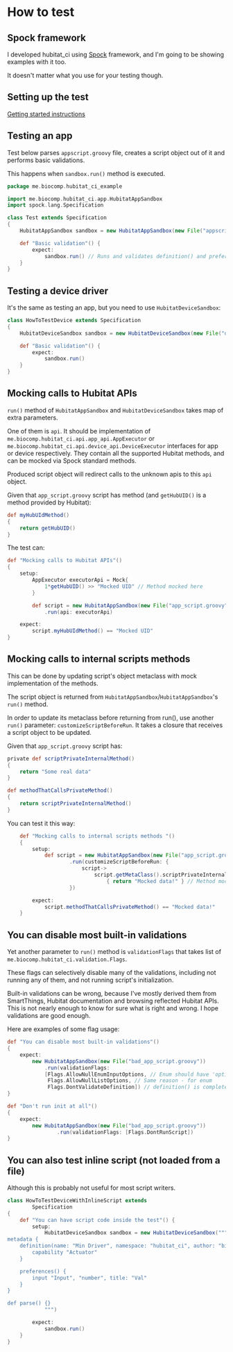# How to test
## Spock framework
I developed hubitat_ci using [Spock](http://spockframework.org/) framework, and I'm going to be showing examples with it too.

It doesn't matter what you use for your testing though.

## Setting up the test
[Getting started instructions](getting_started.md)

## Testing an app
Test below parses `appscript.groovy` file, creates a script object out of it and performs basic validations.

This happens when `sandbox.run()` method is executed.
```groovy
package me.biocomp.hubitat_ci_example

import me.biocomp.hubitat_ci.app.HubitatAppSandbox
import spock.lang.Specification

class Test extends Specification
{
    HubitatAppSandbox sandbox = new HubitatAppSandbox(new File("appscript.groovy"))

    def "Basic validation"() {
        expect:
            sandbox.run() // Runs and validates definition() and preferences().
    }
}
```

## Testing a device driver
It's the same as testing an app, but you need to use `HubitatDeviceSandbox`:
```groovy
class HowToTestDevice extends Specification
{
    HubitatDeviceSandbox sandbox = new HubitatDeviceSandbox(new File("device_script.groovy"))

    def "Basic validation"() {
        expect:
            sandbox.run()
    }
}
```
## Mocking calls to Hubitat APIs
`run()` method of `HubitatAppSandbox` and `HubitatDeviceSandbox` takes map of extra parameters. 

One of them is `api`. It should be implementation of `me.biocomp.hubitat_ci.api.app_api.AppExecutor` or `me.biocomp.hubitat_ci.api.device_api.DeviceExecutor` interfaces for app or device respectively. They contain all the supported Hubitat methods, and can be mocked via Spock standard methods. 

Produced script object will redirect calls to the unknown apis to this `api` object.

Given that `app_script.groovy` script has method (and `getHubUID()` is a method provided by Hubitat):
```groovy
def myHubUIdMethod()
{
    return getHubUID()
}
```

The test can:
```groovy
def "Mocking calls to Hubitat APIs"()
{
    setup:
        AppExecutor executorApi = Mock{
            1*getHubUID() >> "Mocked UID" // Method mocked here
        }

        def script = new HubitatAppSandbox(new File("app_script.groovy"))
            .run(api: executorApi)

    expect:
        script.myHubUIdMethod() == "Mocked UID"
}
```

## Mocking calls to internal scripts methods
This can be done by updating script's object metaclass with mock implementation of the methods.

The script object is returned from `HubitatAppSandbox`/`HubitatAppSandbox`'s `run()` method.

In order to update its metaclass before returning from run(), use another `run()` parameter: `customizeScriptBeforeRun`. It takes a closure that receives a script object to be updated.

Given that `app_script.groovy` script has:
```groovy
private def scriptPrivateInternalMethod()
{
    return "Some real data"
}

def methodThatCallsPrivateMethod()
{
    return scriptPrivateInternalMethod()
}
```

You can test it this way:
```groovy
    def "Mocking calls to internal scripts methods "()
    {
        setup:
            def script = new HubitatAppSandbox(new File("app_script.groovy"))
                    .run(customizeScriptBeforeRun: {
                        script->
                            script.getMetaClass().scriptPrivateInternalMethod = 
                                { return "Mocked data!" } // Method mocked here
                    })

        expect:
            script.methodThatCallsPrivateMethod() == "Mocked data!"
    }
```
## You can disable most built-in validations
Yet another parameter to `run()` method is `validationFlags` that takes list of `me.biocomp.hubitat_ci.validation.Flags`.

These flags can selectively disable many of the validations, including not running any of them, and not running script's initialization.

Built-in validations can be wrong, because I've mostly derived them from SmartThings, Hubitat documentation and browsing reflected Hubitat APIs. This is not nearly enough to know for sure what is right and wrong. I hope validations are good enough.

Here are examples of some flag usage:
```groovy
def "You can disable most built-in validations"()
{
    expect:
        new HubitatAppSandbox(new File("bad_app_script.groovy"))
            .run(validationFlags:
            [Flags.AllowNullEnumInputOptions, // Enum should have 'options', but doesn't in this case
             Flags.AllowNullListOptions, // Same reason - for enum
             Flags.DontValidateDefinition]) // definition() is completely omitted in this script
}
```

```groovy
def "Don't run init at all"()
{
    expect:
        new HubitatAppSandbox(new File("bad_app_script.groovy"))
                .run(validationFlags: [Flags.DontRunScript])
}
```
## You can also test inline script (not loaded from a file)
Although this is probably not useful for most script writers.
```groovy
class HowToTestDeviceWithInlineScript extends
        Specification
{
    def "You can have script code inside the test"() {
        setup:
            HubitatDeviceSandbox sandbox = new HubitatDeviceSandbox("""
metadata {
    definition(name: "Min Driver", namespace: "hubitat_ci", author: "biocomp") {
        capability "Actuator"
    }

    preferences() {
        input "Input", "number", title: "Val"
    }
}

def parse() {}
            """)

        expect:
            sandbox.run()
    }
}
```